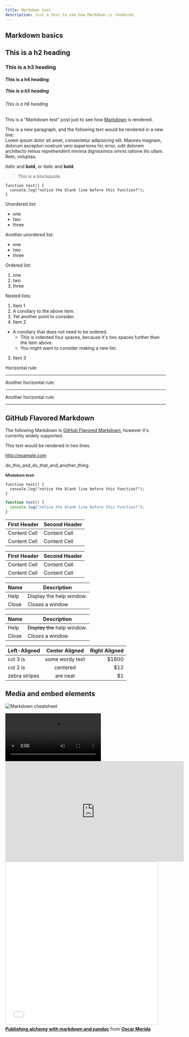 ```yaml
---
title: Markdown test
description: Just a test to see how Markdown is rendered.
---
```


## Markdown basics

## This is a h2 heading

### This is a h3 heading

#### This is a h4 heading

##### This is a h5 heading

###### This is a h6 heading

This is a "Markdown test" post just to see how [Markdown](https://help.github.com/articles/markdown-basics/) is rendered.

This is a new paragraph, and the following text would be rendered in a new line:  
Lorem ipsum dolor sit amet, consectetur adipisicing elit. Maiores magnam, dolorum excepturi nostrum vero asperiores hic error, odit dolorem architecto minus reprehenderit minima dignissimos omnis ratione illo ullam. Rem, voluptas.

_italic_ and __bold__, or *italic* and **bold**.

> This is a blockquote.

    function test() {
      console.log("notice the blank line before this function?");
    }

Unordered list:

- one
- two
- three

Another unordered list:

* one
* two
* three

Ordered list:

1. one
2. two
3. three

Nested lists:

1. Item 1
  1. A corollary to the above item.
  2. Yet another point to consider.
2. Item 2
  * A corollary that does not need to be ordered.
    * This is indented four spaces, because it's two spaces further than the item above.
    * You might want to consider making a new list.
3. Item 3

Horizontal rule:

---

Another horizontal rule:

___

Another horizontal rule:

***

## GitHub Flavored Markdown

The following Markdown is [GitHub Flavored Markdown](https://help.github.com/articles/github-flavored-markdown/), however it's currently widely supported.

This text would be
rendered in two lines.

http://example.com

do_this_and_do_that_and_another_thing.

~~Mistaken text.~~

```
function test() {
  console.log("notice the blank line before this function?");
}
```

```js
function test() {
  console.log("notice the blank line before this function?");
}
```

First Header  | Second Header
------------- | -------------
Content Cell  | Content Cell
Content Cell  | Content Cell


| First Header  | Second Header |
| ------------- | ------------- |
| Content Cell  | Content Cell  |
| Content Cell  | Content Cell  |


| Name | Description          |
| ------------- | ----------- |
| Help      | Display the help window.|
| Close     | Closes a window     |


| Name | Description          |
| ------------- | ----------- |
| Help      | ~~Display the~~ help window.|
| Close     | _Closes_ a window     |


| Left-Aligned  | Center Aligned  | Right Aligned |
| :------------ |:---------------:| -----:|
| col 3 is      | some wordy text | $1600 |
| col 2 is      | centered        |   $12 |
| zebra stripes | are neat        |    $1 |

## Media and embed elements

![Markdown cheatsheet](/images/blog/2015/markdown-cheatsheet.png)

<video controls>
  <source src="/images/blog/2015/big_buck_bunny.webm" type="video/webm">
  <source src="/images/blog/2015/big_buck_bunny.mp4" type="video/mp4">
  This browser does not support the video element.
</video>

<div class="media-container">
  <iframe width="560" height="315" src="https://www.youtube.com/embed/Vpg9yizPP_g" frameborder="0" allowfullscreen></iframe>
</div>

<div class="media-container">
  <iframe src="//www.slideshare.net/slideshow/embed_code/37585243" width="477" height="510" frameborder="0" marginwidth="0" marginheight="0" scrolling="no" style="border:1px solid #CCC; border-width:1px; margin-bottom:5px; max-width: 100%;" allowfullscreen> </iframe> <div style="margin-bottom:5px"> <strong> <a href="//www.slideshare.net/omerida/alchemy-markdownpandoc" title="Publishing alchemy with markdown and pandoc" target="_blank">Publishing alchemy with markdown and pandoc</a> </strong> from <strong><a href="//www.slideshare.net/omerida" target="_blank">Oscar Merida</a></strong> </div>
</div>
